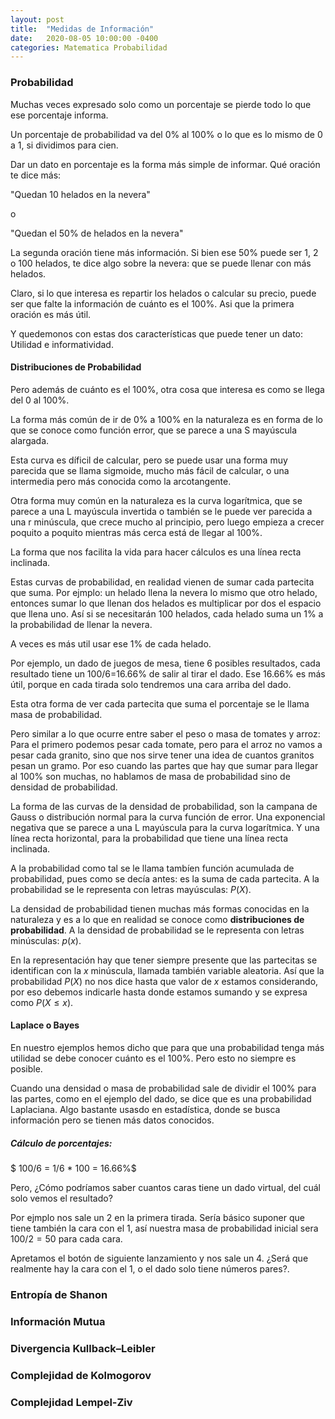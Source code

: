 ```yaml
---
layout: post
title:  "Medidas de Información"
date:   2020-08-05 10:00:00 -0400
categories: Matematica Probabilidad 
---
```


### Probabilidad

Muchas veces expresado solo como un porcentaje se pierde todo lo que ese porcentaje informa.

Un porcentaje de probabilidad va del 0% al 100% o lo que es lo mismo de 0 a 1, si dividimos para cien.

Dar un dato en porcentaje es la forma más simple de informar. Qué oración te dice más:

"Quedan 10 helados en la nevera"

o

"Quedan el 50% de helados en la nevera" 

La segunda oración tiene más información. Si bien ese 50% puede ser 1, 2 o 100 helados, te dice algo sobre la nevera: que se puede llenar con más helados.

Claro, si lo que interesa es repartir los helados o calcular su precio, puede ser que falte la información de cuánto es el 100%. Asi que la primera oración es más útil.

Y quedemonos con estas dos características que puede tener un dato: Utilidad e informatividad.

#### Distribuciones de Probabilidad

Pero además de cuánto es el 100%, otra cosa que interesa es como se llega del 0 al 100%.

La forma más común de ir de 0% a 100% en la naturaleza es en forma de lo que se conoce como función error, que se parece a una S mayúscula alargada.

Esta curva es díficil de calcular, pero se puede usar una forma muy parecida que se llama sigmoide, mucho más fácil de calcular, o una intermedia pero más conocida como la arcotangente.

Otra forma muy común en la naturaleza es la curva logarítmica, que se parece a una L mayúscula invertida o también se le puede ver parecida a una r minúscula, que crece mucho al principio, pero luego empieza a crecer poquito a poquito mientras más cerca está de llegar al 100%.

La forma que nos facilita la vida para hacer cálculos es una línea recta inclinada.


Estas curvas de probabilidad, en realidad vienen de sumar cada partecita que suma. Por ejmplo: un helado llena la nevera lo mismo que otro helado, entonces sumar lo que llenan dos helados es multiplicar por dos el espacio que llena uno. Así si se necesitarán 100 helados, cada helado suma un 1% a la probabilidad de llenar la nevera.

A veces es más util usar ese 1% de cada helado.

Por ejemplo, un dado de juegos de mesa, tiene 6 posibles resultados, cada resultado tiene un 100/6=16.66% de salir al tirar el dado. Ese 16.66% es más útil, porque en cada tirada solo tendremos una cara arriba del dado.

Esta otra forma de ver cada partecita que suma el porcentaje se le llama masa de probabilidad. 

Pero similar a lo que ocurre entre saber el peso o masa de tomates y arroz: Para el primero podemos pesar cada tomate, pero para el arroz no vamos a pesar cada granito, sino que nos sirve tener una idea de cuantos granitos pesan un gramo. Por eso cuando las partes que hay que sumar para llegar al 100% son muchas, no hablamos de masa de probabilidad sino de densidad de probabilidad.


La forma de las curvas de la densidad de probabilidad, son la campana de Gauss o distribución normal para la curva función de error. Una exponencial negativa que se parece a una L mayúscula para la curva logarítmica. Y una línea recta horizontal, para la probabilidad que tiene una línea recta inclinada.

A la probabilidad como tal se le llama tambíen función acumulada de probabilidad, pues como se decía antes: es la suma de cada partecita. A la probabilidad se le representa con letras mayúsculas: $P(X)$.

La densidad de probabilidad tienen muchas más formas conocidas en la naturaleza y es a lo que en realidad se conoce como **distribuciones de probabilidad**. A la densidad de probabilidad se le representa con letras minúsculas: $p(x)$.

En la representación hay que tener siempre presente que las partecitas se identifican con la $x$ minúscula, llamada también variable aleatoria. Así que la probabilidad $P(X)$ no nos dice hasta que valor de $x$ estamos considerando, por eso debemos indicarle hasta donde estamos sumando y se expresa como $P(X\leq x)$.  

#### Laplace o Bayes

En nuestro ejemplos hemos dicho que para que una probabilidad tenga más utilidad se debe conocer cuánto es el 100%. Pero esto no siempre es posible.

Cuando una densidad o masa de probabilidad sale de dividir el 100% para las partes, como en el ejemplo del dado, se dice que es una probabilidad Laplaciana. Algo bastante usasdo en estadística, donde se busca información pero se tienen más datos conocidos.  

##### Cálculo de porcentajes: 

$ 100/6 = 1/6 * 100 = 16.66%$

Pero, ¿Cómo podríamos saber cuantos caras tiene un dado virtual, del cuál solo vemos el resultado?

Por ejmplo nos sale un 2 en la primera tirada. Sería básico suponer que tiene también la cara con el 1, así nuestra masa de probabilidad inicial sera $100/2=50%$ para cada cara.

Apretamos el botón de siguiente lanzamiento y nos sale un 4. ¿Será que realmente hay la cara con el 1, o el dado solo tiene números pares?.  



### Entropía de Shanon

### Información Mutua

### Divergencia Kullback–Leibler

### Complejidad de Kolmogorov

### Complejidad Lempel-Ziv

